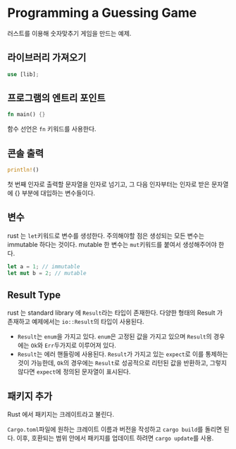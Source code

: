 # Programming a Guessing Game

러스트를 이용해 숫자맞추기 게임을 만드는 예제.

## 라이브러리 가져오기

```rust
use [lib];
```

## 프로그램의 엔트리 포인트

```rust
fn main() {}
```

함수 선언은 `fn` 키워드를 사용한다.

## 콘솔 출력

```rust
println!()
```

첫 번째 인자로 출력할 문자열을 인자로 넘기고, 그 다음 인자부터는 인자로 받은 문자열에 {} 부분에 대입하는 변수들이다.

## 변수

rust 는 `let`키워드로 변수를 생성한다. 주의해야할 점은 생성되는 모든 변수는 immutable 하다는 것이다. mutable 한 변수는 `mut`키워드를 붙여서 생성해주어야 한다.

```rust
let a = 1; // immutable
let mut b = 2; // mutable
```

## Result Type

rust 는 standard library 에 `Result`라는 타입이 존재한다. 다양한 형태의 Result 가 존재하고 예제에서는 `io::Result`의 타입이 사용된다.

- `Result`는 `enum`을 가지고 있다. `enum`은 고정된 값을 가지고 있으며 `Result`의 경우에는 `Ok`와 `Err`두가지로 이루어져 있다.
- `Result`는 에러 핸들링에 사용된다. `Result`가 가지고 있는 `expect`로 이를 통제하는것이 가능한데, `Ok`의 경우에는 `Result`로 성공적으로 리턴된 값을 반환하고, 그렇지 않다면 `expect`에 정의된 문자열이 표시된다.

## 패키지 추가

Rust 에서 패키지는 크레이트라고 불린다.

`Cargo.toml`파일에 원하는 크레이트 이름과 버전을 작성하고 `cargo build`를 돌리면 된다. 이후, 호환되는 범위 안에서 패키지를 업데이트 하려면 `cargo update`를 사용.
